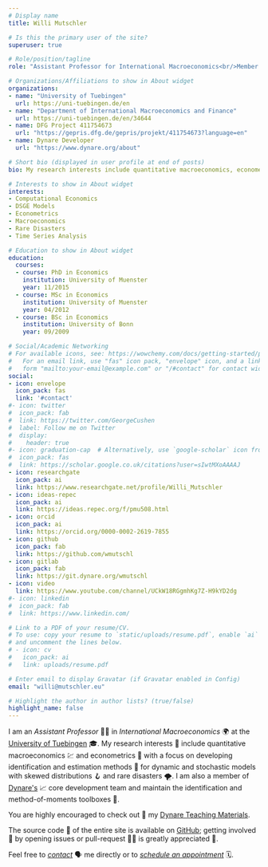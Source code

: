 ```yaml
---
# Display name
title: Willi Mutschler

# Is this the primary user of the site?
superuser: true

# Role/position/tagline
role: "Assistant Professor for International Macroeconomics<br/>Member of Dynare Team"

# Organizations/Affiliations to show in About widget
organizations:
- name: "University of Tuebingen"
  url: https://uni-tuebingen.de/en
- name: "Department of International Macroeconomics and Finance"
  url: https://uni-tuebingen.de/en/34644
- name: DFG Project 411754673
  url: "https://gepris.dfg.de/gepris/projekt/411754673?language=en"
- name: Dynare Developer
  url: "https://www.dynare.org/about"

# Short bio (displayed in user profile at end of posts)
bio: My research interests include quantitative macroeconomics, econometrics and time series analysis.

# Interests to show in About widget
interests:
- Computational Economics
- DSGE Models
- Econometrics
- Macroeconomics
- Rare Disasters
- Time Series Analysis

# Education to show in About widget
education:
  courses:
  - course: PhD in Economics
    institution: University of Muenster
    year: 11/2015
  - course: MSc in Economics
    institution: University of Muenster
    year: 04/2012
  - course: BSc in Economics
    institution: University of Bonn
    year: 09/2009

# Social/Academic Networking
# For available icons, see: https://wowchemy.com/docs/getting-started/page-builder/#icons
#   For an email link, use "fas" icon pack, "envelope" icon, and a link in the
#   form "mailto:your-email@example.com" or "/#contact" for contact widget.
social:
- icon: envelope
  icon_pack: fas
  link: '#contact'
#- icon: twitter
#  icon_pack: fab
#  link: https://twitter.com/GeorgeCushen
#  label: Follow me on Twitter
#  display:
#    header: true
#- icon: graduation-cap  # Alternatively, use `google-scholar` icon from `ai` icon pack
#  icon_pack: fas
#  link: https://scholar.google.co.uk/citations?user=sIwtMXoAAAAJ
- icon: researchgate
  icon_pack: ai
  link: https://www.researchgate.net/profile/Willi_Mutschler
- icon: ideas-repec
  icon_pack: ai
  link: https://ideas.repec.org/f/pmu508.html
- icon: orcid
  icon_pack: ai
  link: https://orcid.org/0000-0002-2619-7855
- icon: github
  icon_pack: fab
  link: https://github.com/wmutschl
- icon: gitlab
  icon_pack: fab
  link: https://git.dynare.org/wmutschl
- icon: video
  link: https://www.youtube.com/channel/UCkW18RGgmhKg7Z-H9kYD2dg
#- icon: linkedin
#  icon_pack: fab
#  link: https://www.linkedin.com/

# Link to a PDF of your resume/CV.
# To use: copy your resume to `static/uploads/resume.pdf`, enable `ai` icons in `params.toml`, 
# and uncomment the lines below.
# - icon: cv
#   icon_pack: ai
#   link: uploads/resume.pdf

# Enter email to display Gravatar (if Gravatar enabled in Config)
email: "willi@mutschler.eu"

# Highlight the author in author lists? (true/false)
highlight_name: false
---
```

I am an *Assistant Professor* 🧑‍🏫 in *International Macroeconomics* 🌍 at the [University of Tuebingen](https://uni-tuebingen.de/en/19615) 🎓. My research interests 🔬 include quantitative macroeconomics 💹 and econometrics 🧮 with a focus on developing identification and estimation methods 🔮 for dynamic and stochastic models with skewed distributions 🪝 and rare disasters 🌪️. I am also a member of [Dynare's](https://www.dynare.org/about/#team) 📈 core development team and maintain the identification and method-of-moments toolboxes 🧰.

You are highly encouraged to check out 👀 my [Dynare Teaching Materials](dynare).

The source code 📜 of the entire site is available on [GitHub](https://github.com/wmutschl/mutschler.eu); getting involved 👋 by opening issues or pull-request 🧑‍💻 is greatly appreciated 🙏. 

Feel free to *[contact](#contact)* 🗣️ me directly or to *[schedule an appointment](https://schedule.mutschler.eu)* 🗓️.